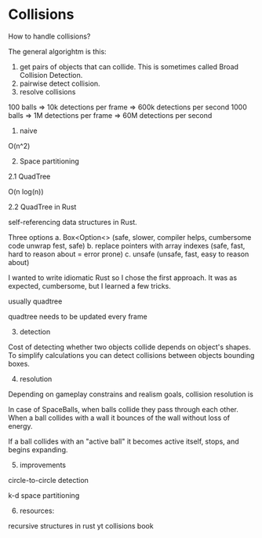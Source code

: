 # Collisions

How to handle collisions?

The general algorightm is this:

1. get pairs of objects that can collide. This is sometimes called Broad Collision Detection.
2. pairwise detect collision. 
3. resolve collisions


100 balls => 10k detections per frame => 600k detections per second
1000 balls => 1M detections per frame => 60M detections per second

1. naive

O(n^2)

2. Space partitioning

2.1 QuadTree

O(n log(n))

2.2 QuadTree in Rust

self-referencing data structures in Rust.

Three options
a. Box<Option<<QuadTreeNode >> (safe, slower, compiler helps, cumbersome code unwrap fest, safe)
b. replace pointers with array indexes (safe, fast, hard to reason about = error prone)
c. unsafe (unsafe, fast, easy to reason about)

I wanted to write idiomatic Rust so I chose the first approach. It was as expected, cumbersome, but I learned a few
tricks.


usually quadtree 

quadtree needs to be updated every frame



3. detection

Cost of detecting whether two objects collide depends on object's shapes.
To simplify calculations you can detect collisions between objects bounding boxes.
  


4. resolution

Depending on gameplay constrains and realism goals, collision resolution is 

In case of SpaceBalls, when balls collide they pass through each other.
When a ball collides with a wall it bounces of the wall without loss of energy.

If a ball collides with an "active ball" it becomes active itself, stops, and begins expanding.



5. improvements

circle-to-circle detection

k-d space partitioning


6. resources: 

recursive structures in rust
yt collisions
book

